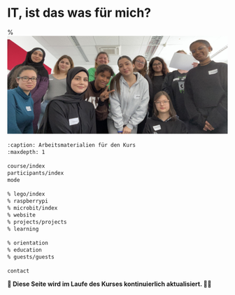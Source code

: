# IT, ist das was für mich?

% ![Participants (and others not on the picture)](./participants/group_picture_i03.jpeg)

```{toctree}
:caption: Arbeitsmaterialien für den Kurs
:maxdepth: 1

course/index
participants/index
mode

% lego/index
% raspberrypi
% microbit/index
% website
% projects/projects
% learning

% orientation
% education
% guests/guests

contact
```

**🚧 Diese Seite wird im Laufe des Kurses kontinuierlich aktualisiert. 👷‍♀️**
